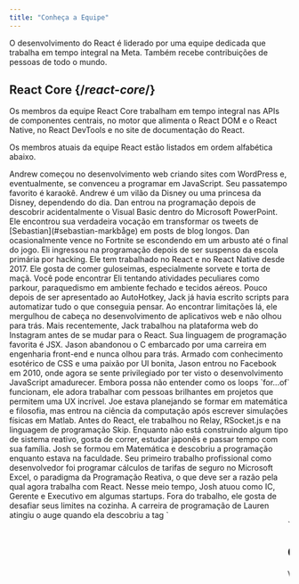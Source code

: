 ```yaml
---
title: "Conheça a Equipe"
---
```


<Intro>

O desenvolvimento do React é liderado por uma equipe dedicada que trabalha em tempo integral na Meta. Também recebe contribuições de pessoas de todo o mundo.

</Intro>

## React Core {/*react-core*/}

Os membros da equipe React Core trabalham em tempo integral nas APIs de componentes centrais, no motor que alimenta o React DOM e o React Native, no React DevTools e no site de documentação do React.

Os membros atuais da equipe React estão listados em ordem alfabética abaixo.

<TeamMember name="Andrew Clark" permalink="andrew-clark" photo="/images/team/acdlite.jpg" github="acdlite" twitter="acdlite" threads="acdlite" title="Engenheiro na Vercel">
    Andrew começou no desenvolvimento web criando sites com WordPress e, eventualmente, se convenceu a programar em JavaScript. Seu passatempo favorito é karaokê. Andrew é um vilão da Disney ou uma princesa da Disney, dependendo do dia.
</TeamMember>

<TeamMember name="Dan Abramov" permalink="dan-abramov" photo="/images/team/gaearon.jpg" github="gaearon" twitter="dan_abramov2" title="Engenheiro Independente">
    Dan entrou na programação depois de descobrir acidentalmente o Visual Basic dentro do Microsoft PowerPoint. Ele encontrou sua verdadeira vocação em transformar os tweets de [Sebastian](#sebastian-markbåge) em posts de blog longos. Dan ocasionalmente vence no Fortnite se escondendo em um arbusto até o final do jogo.
</TeamMember>

<TeamMember name="Eli White" permalink="eli-white" photo="/images/team/eli-white.jpg" github="TheSavior" twitter="Eli_White" threads="elicwhite" title="Gerente de Engenharia na Meta">
    Eli ingressou na programação depois de ser suspenso da escola primária por hacking. Ele tem trabalhado no React e no React Native desde 2017. Ele gosta de comer guloseimas, especialmente sorvete e torta de maçã. Você pode encontrar Eli tentando atividades peculiares como parkour, paraquedismo em ambiente fechado e tecidos aéreos.
</TeamMember>

<TeamMember name="Jack Pope" permalink="jack-pope" photo="/images/team/jack-pope.jpg" github="jackpope" personal="jackpope.me" title="Engenheiro na Meta">
    Pouco depois de ser apresentado ao AutoHotkey, Jack já havia escrito scripts para automatizar tudo o que conseguia pensar. Ao encontrar limitações lá, ele mergulhou de cabeça no desenvolvimento de aplicativos web e não olhou para trás. Mais recentemente, Jack trabalhou na plataforma web do Instagram antes de se mudar para o React. Sua linguagem de programação favorita é JSX.
</TeamMember>

<TeamMember name="Jason Bonta" permalink="jason-bonta" photo="/images/team/jasonbonta.jpg" threads="someextent" title="Gerente de Engenharia na Meta">
    Jason abandonou o C embarcado por uma carreira em engenharia front-end e nunca olhou para trás. Armado com conhecimento esotérico de CSS e uma paixão por UI bonita, Jason entrou no Facebook em 2010, onde agora se sente privilegiado por ter visto o desenvolvimento JavaScript amadurecer. Embora possa não entender como os loops `for...of` funcionam, ele adora trabalhar com pessoas brilhantes em projetos que permitem uma UX incrível.
</TeamMember>

<TeamMember name="Joe Savona" permalink="joe-savona" photo="/images/team/joe.jpg" github="josephsavona" twitter="en_JS" threads="joesavona" title="Engenheiro na Meta">
    Joe estava planejando se formar em matemática e filosofia, mas entrou na ciência da computação após escrever simulações físicas em Matlab. Antes do React, ele trabalhou no Relay, RSocket.js e na linguagem de programação Skip. Enquanto não está construindo algum tipo de sistema reativo, gosta de correr, estudar japonês e passar tempo com sua família.
</TeamMember>

<TeamMember name="Josh Story" permalink="josh-story" photo="/images/team/josh.jpg" github="gnoff" twitter="joshcstory" title="Engenheiro na Vercel">
    Josh se formou em Matemática e descobriu a programação enquanto estava na faculdade. Seu primeiro trabalho profissional como desenvolvedor foi programar cálculos de tarifas de seguro no Microsoft Excel, o paradigma da Programação Reativa, o que deve ser a razão pela qual agora trabalha com React. Nesse meio tempo, Josh atuou como IC, Gerente e Executivo em algumas startups. Fora do trabalho, ele gosta de desafiar seus limites na cozinha.
</TeamMember>

<TeamMember name="Lauren Tan" permalink="lauren-tan" photo="/images/team/lauren.jpg" github="poteto" twitter="potetotes" threads="potetotes" personal="no.lol" title="Engenheira na Meta">
    A carreira de programação de Lauren atingiu o auge quando ela descobriu a tag `<marquee>`. Desde então, ela tem perseguido essa sensação. Ela estudou Finanças em vez de Ciência da Computação na faculdade, então aprendeu a programar usando Excel em vez de Java. Lauren gosta de compartilhar memes travessos no chat, jogar videogame com seu parceiro e acariciar sua cadela Zelda.
</TeamMember>

<TeamMember name="Luna Wei" permalink="luna-wei" photo="/images/team/luna-wei.jpg" github="lunaleaps" twitter="lunaleaps" threads="lunaleaps" title="Engenheira na Meta">
    Luna aprendeu os fundamentos do python aos 6 anos com seu pai. Desde então, ela tem sido imparável. Luna aspira ser da geração Z e o caminho para o sucesso é pavimentado com defesa ambiental, jardinagem urbana e muito tempo de qualidade com seu Voo-Doo’d (como na imagem).
</TeamMember>

<TeamMember name="Matt Carroll" permalink="matt-carroll" photo="/images/team/matt-carroll.png" github="mattcarrollcode" twitter="mattcarrollcode" threads="mattcarrollcode" title="Advogado de Desenvolvedores na Meta">
    Matt se deparou com a programação e, desde então, tornou-se fascinado em criar coisas em comunidades que não podem ser criadas sozinhas. Antes do React, ele trabalhou no YouTube, no Google Assistant, no Fuchsia e no Google Cloud AI e Evernote. Quando não está tentando melhorar as ferramentas para desenvolvedores, ele gosta de montanhas, jazz e passar tempo com sua família.
</TeamMember>

<TeamMember name="Mofei Zhang" permalink="mofei-zhang" photo="/images/team/mofei-zhang.png" github="mofeiZ" threads="z_mofei" title="Engenheira na Meta">
    Mofei começou a programar quando percebeu que isso poderia ajudá-la a trapacear em videogames. Ela se concentrou em sistemas operacionais na graduação/pós-graduação, mas agora se vê feliz "brincando" com React. Fora do trabalho, ela gosta de depurar problemas de escalada e planejar suas próximas viagens de mochilão.
</TeamMember>

<TeamMember name="Noah Lemen" permalink="noah-lemen" photo="/images/team/noahlemen.jpg" github="noahlemen" twitter="noahlemen" threads="noahlemen" personal="noahle.men" title="Engenheiro na Meta">
    O interesse de Noah pela programação de UI surgiu durante sua educação em tecnologia musical na NYU. Na Meta, ele trabalhou em ferramentas internas, navegadores, desempenho da web e atualmente está focado no React. Fora do trabalho, Noah pode ser encontrado "brincando" com sintetizadores ou passando tempo com seu gato.
</TeamMember>

<TeamMember name="Rick Hanlon" permalink="rick-hanlon" photo="/images/team/rickhanlonii.jpg" github="rickhanlonii" twitter="rickhanlonii" threads="rickhanlonii" personal="rickhanlon.codes" title="Engenheiro na Meta">
    Ricky se formou em matemática teórica e, de alguma forma, se encontrou na equipe do React Native por alguns anos antes de se juntar à equipe do React. Quando não está programando, você pode encontrá-lo praticando snowboard, andando de bicicleta, escalando, jogando golfe ou fechando problemas no GitHub que não correspondem ao modelo de problema.
</TeamMember>

<TeamMember name="Ruslan Lesiutin" permalink="ruslan-lesiutin" photo="/images/team/lesiutin.jpg" github="hoxyq" twitter="ruslanlesiutin" threads="lesiutin" title="Engenheiro na Meta">
    A introdução de Ruslan à programação de UI começou quando ele era criança, editando manualmente templates HTML para seus fóruns de jogos personalizados. De alguma forma, ele acabou se formando em Ciência da Computação. Ele gosta de música, jogos e memes. Principalmente memes.
</TeamMember>

<TeamMember name="Sathya Gunasekaran " permalink="sathya-gunasekaran" photo="/images/team/sathya.jpg" github="gsathya" twitter="_gsathya" threads="gsathya.03" title="Engenheiro na Meta">
    Sathya odiava o Dragon Book na escola, mas de alguma forma acabou trabalhando com compiladores durante toda a sua carreira. Quando não está compilando componentes do React, ele está bebendo café ou comendo mais um Dosa.
</TeamMember>

<TeamMember name="Sebastian Markbåge" permalink="sebastian-markbåge" photo="/images/team/sebmarkbage.jpg" github="sebmarkbage" twitter="sebmarkbage" threads="sebmarkbage" title="Engenheiro na Vercel">
    Sebastian se formou em psicologia. Ele geralmente é quieto. Mesmo quando diz algo, muitas vezes não faz sentido para o resto de nós até alguns meses depois. A maneira correta de pronunciar seu sobrenome é "mark-boa-geh", mas ele se conformou com "mark-beige" por praticidade – e é assim que ele aborda o React.
</TeamMember>

<TeamMember name="Sebastian Silbermann" permalink="sebastian-silbermann" photo="/images/team/sebsilbermann.jpg" github="eps1lon" twitter="sebsilbermann" threads="sebsilbermann" title="Engenheiro na Vercel">
    Sebastian aprendeu a programar para tornar os jogos de navegador que jogava durante a aula mais divertidos. Eventualmente, isso o levou a contribuir com o máximo possível de código open source. Fora da programação, ele está ocupado garantindo que as pessoas não o confundam com os outros Sebastians e Zilberman da comunidade React.
</TeamMember>

<TeamMember name="Seth Webster" permalink="seth-webster" photo="/images/team/seth.jpg" github="sethwebster" twitter="sethwebster" threads="sethwebster" personal="sethwebster.com" title="Gerente de Engenharia na Meta">
    Seth começou a programar quando era criança em Tucson, AZ. Depois da escola, ele foi picado pelo "bichinho" da música e foi um músico em turnê por cerca de 10 anos antes de retornar ao *trabalho*, começando com a Intuit. Em seu tempo livre, ele adora [tirar fotos](https://www.sethwebster.com) e voar para resgates de animais no nordeste dos Estados Unidos.
</TeamMember>

<TeamMember name="Sophie Alpert" permalink="sophie-alpert" photo="/images/team/sophiebits.jpg" github="sophiebits" twitter="sophiebits" threads="sophiebits" personal="sophiebits.com" title="Engenheira Independente">
    Quatro dias depois que o React foi lançado, Sophie reescreveu completamente seu então projeto atual para usá-lo, o que agora percebe que foi um tanto imprudente. Depois de se tornar a principal colaboradora do projeto, ela se perguntou por que não estava sendo paga pelo Facebook como todos os outros e se juntou oficialmente à equipe para liderar o React durante seus anos de adolescência. Embora tenha deixado esse trabalho há anos, de alguma forma, ela ainda está nos chats do grupo da equipe e “fornecendo valor”.
</TeamMember>

<TeamMember name="Tianyu Yao" permalink="tianyu-yao" photo="/images/team/tianyu.jpg" github="tyao1" twitter="tianyu0" title="Engenheiro na Meta">
    O interesse de Tianyu por computadores começou quando era criança porque ama videogames. Portanto, ele se formou em ciência da computação e ainda joga jogos infantis como League of Legends. Quando não está na frente de um computador, gosta de brincar com seus dois gatinhos, fazer trilhas e andar de caiaque.
</TeamMember>

<TeamMember name="Yuzhi Zheng" permalink="yuzhi-zheng" photo="/images/team/yuzhi.jpg" github="yuzhi" twitter="yuzhiz" threads="yuzhiz" title="Gerente de Engenharia na Meta">
    Yuzhi estudou Ciência da Computação na escola. Ela gostava da gratificação instantânea de ver o código ganhar vida sem ter que estar fisicamente em um laboratório. Agora ela é gerente na organização do React. Antes de se tornar gerente, trabalhou na estrutura de recuperação de dados Relay. Em seu tempo livre, Yuzhi gosta de otimizar sua vida por meio de jardinagem e projetos de melhorias em casa.
</TeamMember>

## Contribuintes Passados {/*past-contributors*/}

Você pode encontrar os membros anteriores da equipe e outras pessoas que contribuíram significativamente para o React ao longo dos anos na página de [agradecimentos](/community/acknowledgements).